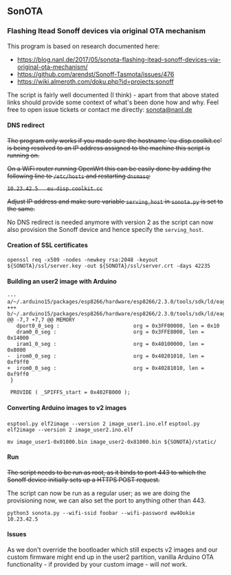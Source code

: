 ## SonOTA
### Flashing Itead Sonoff devices via original OTA mechanism

This program is based on research documented here:

- https://blog.nanl.de/2017/05/sonota-flashing-itead-sonoff-devices-via-original-ota-mechanism/
- https://github.com/arendst/Sonoff-Tasmota/issues/476
- https://wiki.almeroth.com/doku.php?id=projects:sonoff

The script is fairly well documented (I think) - apart from that above stated links should provide some context of what's been done how and why. Feel free to open issue tickets or contact me directly: sonota@nanl.de

#### DNS redirect

~~The program only works if you made sure the hostname 'eu-disp.coolkit.cc' is being resolved to an IP address assigned to the machine this script is running on.~~

~~On a WiFi router running OpenWrt this can be easily done by adding the following line to `/etc/hosts` and restarting `dnsmasq`:~~

~~`10.23.42.5	eu-disp.coolkit.cc`~~

~~Adjust IP address and make sure variable `serving_host` in `sonota.py` is set to the same.~~

No DNS redirect is needed anymore with version 2 as the script can now also provision the Sonoff device and hence specify the `serving_host`.

#### Creation of SSL certificates

`openssl req -x509 -nodes -newkey rsa:2048 -keyout ${SONOTA}/ssl/server.key -out ${SONOTA}/ssl/server.crt -days 42235`

#### Building an user2 image with Arduino

```
--- a/~/.arduino15/packages/esp8266/hardware/esp8266/2.3.0/tools/sdk/ld/eagle.flash.1m64.ld
+++ b/~/.arduino15/packages/esp8266/hardware/esp8266/2.3.0/tools/sdk/ld/eagle.flash.1m64.ld
@@ -7,7 +7,7 @@ MEMORY
   dport0_0_seg :                        org = 0x3FF00000, len = 0x10
   dram0_0_seg :                         org = 0x3FFE8000, len = 0x14000
   iram1_0_seg :                         org = 0x40100000, len = 0x8000
-  irom0_0_seg :                         org = 0x40201010, len = 0xf9ff0
+  irom0_0_seg :                         org = 0x40281010, len = 0xf9ff0
 }
 
 PROVIDE ( _SPIFFS_start = 0x402FB000 );
 ```

#### Converting Arduino images to v2 images

`esptool.py elf2image --version 2 image_user1.ino.elf`
`esptool.py elf2image --version 2 image_user2.ino.elf`

`mv image_user1-0x01000.bin image_user2-0x81000.bin ${SONOTA}/static/`

#### Run

~~The script needs to be run as root, as it binds to port 443 to which the Sonoff device initially sets up a HTTPS POST request.~~

The script can now be run as a regular user; as we are doing the provisioning now, we can also set the port to anything other than 443.

`python3 sonota.py --wifi-ssid foobar --wifi-password ew4Ookie 10.23.42.5`

#### Issues

As we don't override the bootloader which still expects v2 images and our custom firmware might end up in the user2 partition, vanilla Arduino OTA functionality - if provided by your custom image - will *not* work.
